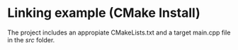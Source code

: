 # Linking example (CMake Install)

The project includes an appropiate CMakeLists.txt and a target main.cpp file in the *src* folder.




